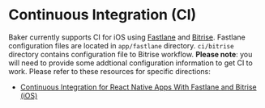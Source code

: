 # Continuous Integration \(CI\)

Baker currently supports CI for iOS using [Fastlane]() and [Bitrise](https://www.bitrise.io/). Fastlane configuration files are located in `app/fastlane` directory. `ci/bitrise` directory contains configuration file to Bitrise workflow. **Please note**: you will need to provide some addtional configuration information to get CI to work. Please refer to these resources for specific directions:

* [Continuous Integration for React Native Apps With Fastlane and Bitrise \(iOS\)](http://blog.thebakery.io/continuous-integration-for-react-native-applications-with-fastlane-and-bitrise-ios-version/) 


